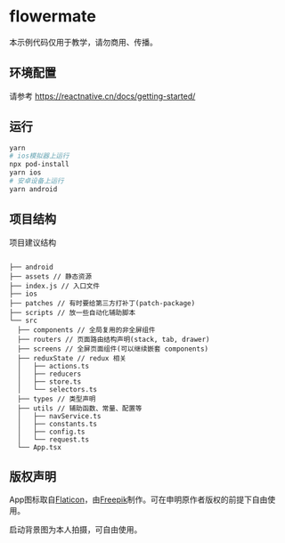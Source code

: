 # flowermate

本示例代码仅用于教学，请勿商用、传播。

## 环境配置

请参考 <https://reactnative.cn/docs/getting-started/>

## 运行

```bash
yarn
# ios模拟器上运行
npx pod-install
yarn ios
# 安卓设备上运行
yarn android
```

## 项目结构

项目建议结构

```

├── android  
├── assets // 静态资源   
├── index.js // 入口文件  
├── ios  
├── patches // 有时要给第三方打补丁(patch-package)  
├── scripts // 放一些自动化辅助脚本  
└── src  
  ├── components // 全局复用的非全屏组件  
  ├── routers // 页面路由结构声明(stack, tab, drawer)  
  ├── screens // 全屏页面组件(可以继续嵌套 components)  
  ├── reduxState // redux 相关  
  │   ├── actions.ts  
  │   ├── reducers  
  │   ├── store.ts  
  │   └── selectors.ts  
  ├── types // 类型声明  
  ├── utils // 辅助函数、常量、配置等   
  │   ├── navService.ts   
  │   ├── constants.ts  
  │   ├── config.ts  
  │   └── request.ts  
  └── App.tsx  
```

## 版权声明

App图标取自[Flaticon](https://www.flaticon.com/)，由[Freepik](https://www.flaticon.com/authors/freepik)制作。可在申明原作者版权的前提下自由使用。

启动背景图为本人拍摄，可自由使用。
